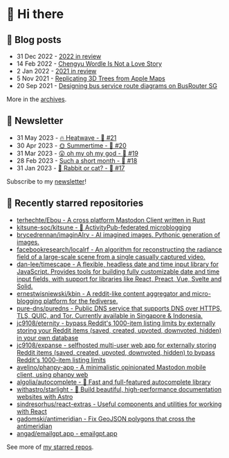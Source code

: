# 👋 Hi there

## 📝 Blog posts

<!-- feed start -->
- 31 Dec 2022 - [2022 in review](https://cheeaun.com/blog/2022/12/2022-in-review/)
- 14 Feb 2022 - [Chengyu Wordle Is Not a Love Story](https://cheeaun.com/blog/2022/02/chengyu-wordle-is-not-a-love-story/)
- 2 Jan 2022 - [2021 in review](https://cheeaun.com/blog/2022/01/2021-in-review/)
- 5 Nov 2021 - [Replicating 3D Trees from Apple Maps](https://cheeaun.com/blog/2021/11/replicating-3d-trees-apple-maps/)
- 20 Sep 2021 - [Designing bus service route diagrams on BusRouter SG](https://cheeaun.com/blog/2021/09/bus-service-route-diagrams-busrouter-sg/)
<!-- feed end -->

More in the [archives](https://cheeaun.com/blog/archives/).

## 📰 Newsletter

<!-- newsletter start -->
- 31 May 2023 - [🔥 Heatwave - 🥫 #21](https://cheeaun.substack.com/p/heatwave-21)
- 30 Apr 2023 - [🌞 Summertime - 🥫 #20](https://cheeaun.substack.com/p/summertime-20)
- 31 Mar 2023 - [😲 oh my oh my god - 🥫 #19](https://cheeaun.substack.com/p/oh-my-oh-my-god-19)
- 28 Feb 2023 - [Such a short month - 🥫 #18](https://cheeaun.substack.com/p/such-a-short-month-18)
- 31 Jan 2023 - [🧧 Rabbit or cat? - 🥫 #17](https://cheeaun.substack.com/p/rabbit-or-cat-17)
<!-- newsletter end -->

Subscribe to my [newsletter](https://cheeaun.substack.com/)!

## 🌟 Recently starred repositories

<!-- starred repos start -->
- [terhechte/Ebou - A cross platform Mastodon Client written in Rust](https://github.com/terhechte/Ebou)
- [kitsune-soc/kitsune - 🦊 ActivityPub-federated microblogging](https://github.com/kitsune-soc/kitsune)
- [brycedrennan/imaginAIry - AI imagined images. Pythonic generation of images.](https://github.com/brycedrennan/imaginAIry)
- [facebookresearch/localrf - An algorithm for reconstructing the radiance field of a large-scale scene from a single casually captured video.](https://github.com/facebookresearch/localrf)
- [dan-lee/timescape - A flexible, headless date and time input library for JavaScript. Provides tools for building fully customizable date and time input fields, with support for libraries like React, Preact, Vue, Svelte and Solid.](https://github.com/dan-lee/timescape)
- [ernestwisniewski/kbin - A reddit-like content aggregator and micro-blogging platform for the fediverse.](https://github.com/ernestwisniewski/kbin)
- [pure-dns/puredns - Public DNS service that supports DNS over HTTPS, TLS, QUIC, and Tor. Currently available in Singapore & Indonesia.](https://github.com/pure-dns/puredns)
- [jc9108/eternity - bypass Reddit's 1000-item listing limits by externally storing your Reddit items (saved, created, upvoted, downvoted, hidden) in your own database](https://github.com/jc9108/eternity)
- [jc9108/expanse - selfhosted multi-user web app for externally storing Reddit items (saved, created, upvoted, downvoted, hidden) to bypass Reddit's 1000-item listing limits](https://github.com/jc9108/expanse)
- [avelino/phanpy-app - A minimalistic opinionated Mastodon mobile client, using phanpy web](https://github.com/avelino/phanpy-app)
- [algolia/autocomplete - 🔮 Fast and full-featured autocomplete library](https://github.com/algolia/autocomplete)
- [withastro/starlight - 🌟 Build beautiful, high-performance documentation websites with Astro](https://github.com/withastro/starlight)
- [sindresorhus/react-extras - Useful components and utilities for working with React](https://github.com/sindresorhus/react-extras)
- [gadomski/antimeridian - Fix GeoJSON polygons that cross the antimeridian](https://github.com/gadomski/antimeridian)
- [angad/emailgpt.app - emailgpt.app](https://github.com/angad/emailgpt.app)
<!-- starred repos end -->

See more of [my starred repos](https://github.com/stars/cheeaun/).
